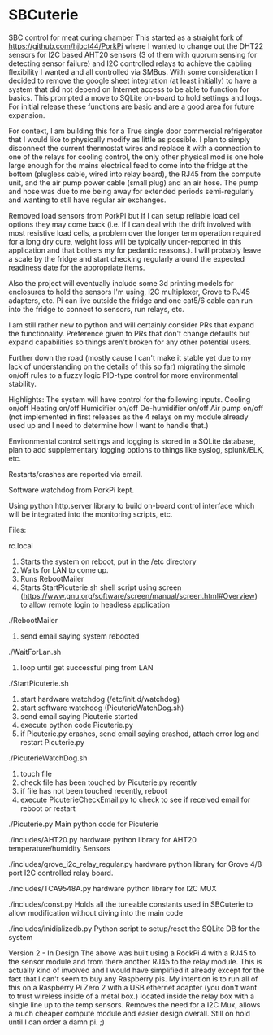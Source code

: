 # SBCuterie
SBC control for meat curing chamber
This started as a straight fork of https://github.com/hjbct44/PorkPi where I wanted to change out the DHT22 sensors for I2C based AHT20 sensors (3 of them with quorum sensing for detecting sensor failure) and I2C controlled relays to achieve the cabling flexibility I wanted and all controlled via SMBus.  With some consideration I decided to remove the google sheet integration (at least initially) to have a system that did not depend on Internet access to be able to function for basics.  This prompted a move to SQLite on-board to hold settings and logs.  For initial release these functions are basic and are a good area for future expansion.

For context, I am building this for a True single door commercial refrigerator that I would like to physically modify as little as possible.  I plan to simply disconnect the current thermostat wires and replace it with a connection to one of the relays for cooling control, the only other physical mod is one hole large enough for the mains electrical feed to come into the fridge at the bottom (plugless cable, wired into relay board), the RJ45 from the compute unit, and the air pump power cable (small plug) and an air hose.  The pump and hose was due to me being away for extended periods semi-regularly and wanting to still have regular air exchanges.

Removed load sensors from PorkPi but if I can setup reliable load cell options they may come back (i.e. If I can deal with the drift involved with most resistive load cells, a problem over the longer term operation required for a long dry cure, weight loss will be typically under-reported in this application and that bothers my for pedantic reasons.).  I will probably leave a scale by the fridge and start checking regularly around the expected readiness date for the appropriate items.

Also the project will eventually include some 3d printing models for enclosures to hold the sensors I'm using, I2C multiplexer, Grove to RJ45 adapters, etc.  Pi can live outside the fridge and one cat5/6 cable can run into the fridge to connect to sensors, run relays, etc.

I am still rather new to python and will certainly consider PRs that expand the functionality.  Preference given to PRs that don't change defaults but expand capabilities so things aren't broken for any other potential users.

Further down the road (mostly cause I can't make it stable yet due to my lack of understanding on the details of this so far) migrating the simple on/off rules to a fuzzy logic PID-type control for more environmental stability.  

Highlights:
The system will have control for the following inputs.
          Cooling on/off
          Heating on/off
          Humidifier on/off
          De-humidifier on/off
          Air pump on/off (not implemented in first releases as the 4 relays on my module already used up and I need to determine how I want to handle that.) 

Environmental control settings and logging is stored in a SQLite database, plan to add supplementary logging options to things like syslog, splunk/ELK, etc.

Restarts/crashes are reported via email. 

Software watchdog from PorkPi kept.

Using python http.server library to build on-board control interface which will be integrated into the monitoring scripts, etc. 

Files:
 
  rc.local
  1. Starts the system on reboot, put in the /etc directory
  2. Waits for LAN to come up.
  3. Runs RebootMailer
  4. Starts StartPicuterie.sh shell script using screen (https://www.gnu.org/software/screen/manual/screen.html#Overview) to allow remote login to headless application

 ./RebootMailer
  1. send email saying system rebooted
   
 ./WaitForLan.sh
  1. loop until get successful ping from LAN

 ./StartPicuterie.sh
  1. start hardware watchdog (/etc/init.d/watchdog)
  2. start software watchdog (PicuterieWatchDog.sh)
  3. send email saying Picuterie started
  4. execute python code Picuterie.py
  5. if Picuterie.py crashes, send email saying crashed, attach error log and restart Picuterie.py

./PicuterieWatchDog.sh
  1. touch file
  2. check file has been touched by Picuterie.py recently
  3. if file has not been touched recently, reboot
  4. execute PicuterieCheckEmail.py to check to see if received email for reboot or restart   

 ./Picuterie.py
  Main python code for Picuterie

./includes/AHT20.py
  hardware python library for AHT20 temperature/humidity Sensors
  
./includes/grove_i2c_relay_regular.py
  hardware python library for Grove 4/8 port I2C controlled relay board.
  
./includes/TCA9548A.py
  hardware python library for I2C MUX
  
./includes/const.py
  Holds all the tuneable constants used in SBCuterie to allow modification without diving into the main code
  
./includes/inidializedb.py
  Python script to setup/reset the SQLite DB for the system

  
  Version 2 - In Design
  The above was built using a RockPi 4 with a RJ45 to the sensor module and from there another RJ45 to the relay module.  This is actually kind of involved and I would have simplified it already except for the fact that I can't seem to buy any Raspberry pis.  My intention is to run all of this on a Raspberry Pi Zero 2 with a USB ethernet adapter (you don't want to trust wireless inside of a metal box.) located inside the relay box with a single line up to the temp sensors.  Removes the need for a I2C Mux, allows a much cheaper compute module and easier design overall.  Still on hold until I can order a damn pi. ;)
